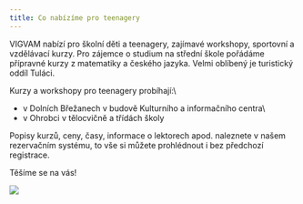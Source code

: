 ```yaml
---
title: Co nabízíme pro teenagery
---
```

VIGVAM nabízí pro školní děti a teenagery, zajímavé workshopy, sportovní a vzdělávací kurzy. Pro zájemce o studium na střední škole pořádáme přípravné kurzy z matematiky a českého jazyka. Velmi oblíbený je turistický oddíl Tuláci.

Kurzy a workshopy pro teenagery probíhají:\
- v Dolních Břežanech v budově Kulturního a  informačního centra\
- v Ohrobci v tělocvičně a třídách školy

Popisy kurzů, ceny, časy, informace o lektorech apod. naleznete v našem rezervačním systému, to vše si můžete prohlédnout i bez předchozí registrace.

Těšíme se na vás!

![](/images/uploads/2019_2020_vigvam_nabizi_a_pripravuje.jpg)
